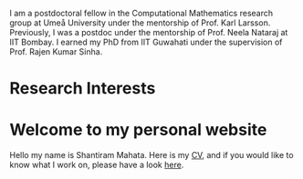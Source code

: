 I am a postdoctoral fellow in the Computational Mathematics research group at Umeå University under the mentorship of Prof. Karl Larsson. Previously, I was a postdoc under the mentorship of Prof. Neela Nataraj at IIT Bombay. I earned my PhD from IIT Guwahati under the supervision of Prof. Rajen Kumar Sinha. 


# Research Interests






# Welcome to my personal website

Hello my name is Shantiram Mahata. Here is my [CV](cv.md), and if you would like to know what I work on, please have a look [here](research.md).

